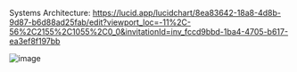 Systems Architecture: https://lucid.app/lucidchart/8ea83642-18a8-4d8b-9d87-b6d88ad25fab/edit?viewport_loc=-11%2C-56%2C2155%2C1055%2C0_0&invitationId=inv_fccd9bbd-1ba4-4705-b617-ea3ef8f197bb

![image](https://user-images.githubusercontent.com/40685456/141449143-e83accd8-7d5a-47f5-91a3-0288bb9dca8c.png)
